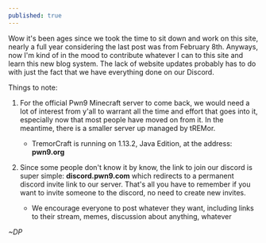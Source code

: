 ```yaml
---
published: true
---
```

Wow it's been ages since we took the time to sit down and work on this site, nearly a full year considering the last post was from February 8th. Anyways, now I'm kind of in the mood to contribute whatever I can to this site and learn this new blog system. The lack of website updates probably has to do with just the fact that we have everything done on our Discord. 

Things to note:

1. For the official Pwn9 Minecraft server to come back, we would need a lot of interest from y'all to warrant all the time and effort that goes into it, especially now that most people have moved on from it. In the meantime, there is a smaller server up managed by tREMor.
	- TremorCraft is running on 1.13.2, Java Edition, at the address: **pwn9.org**

2. Since some people don't know it by know, the link to join our discord is super simple:
**discord.pwn9.com** which redirects to a permanent discord invite link to our server. That's all you have to remember if you want to invite someone to the discord, no need to create new invites.
	- We encourage everyone to post whatever they want, including links to their stream, memes, discussion about anything, whatever

_~DP_

